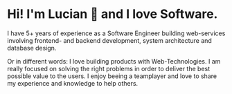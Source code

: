 # Hi! I'm Lucian 👋 and I love Software.

I have 5+ years of experience as a Software Engineer building web-services involving frontend- and backend development, system architecture and database design.

Or in different words: I love building products with Web-Technologies. I am really focused on solving the right problems in order to deliver the best possible value to the users. I enjoy beeing a teamplayer and love to share my experience and knowledge to help others.
